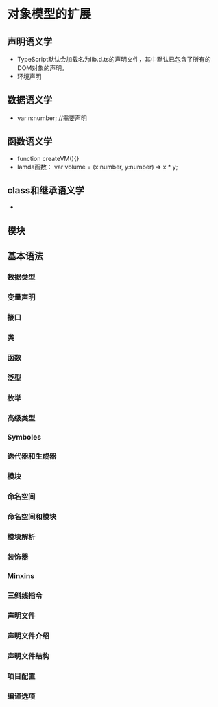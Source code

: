 # 对象模型的扩展
## 声明语义学
- TypeScript默认会加载名为lib.d.ts的声明文件，其中默认已包含了所有的DOM对象的声明。
- 环境声明
## 数据语义学
- var n:number; //需要声明
## 函数语义学
- function createVM(){}
- lamda函数：
   var volume = (x:number, y:number) => x * y;
## class和继承语义学
- 
## 模块

## 基本语法
### 数据类型
### 变量声明
### 接口
### 类
### 函数
### 泛型
### 枚举
### 高级类型
### Symboles
### 迭代器和生成器
### 模块
### 命名空间
### 命名空间和模块
### 模块解析
### 装饰器
### Minxins
### 三斜线指令
### 声明文件
### 声明文件介绍
### 声明文件结构
### 项目配置
### 编译选项

